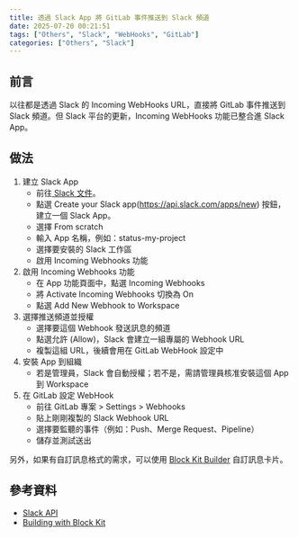 ```yaml
---
title: 透過 Slack App 將 GitLab 事件推送到 Slack 頻道
date: 2025-07-20 00:21:51
tags: ["Others", "Slack", "WebHooks", "GitLab"]
categories: ["Others", "Slack"]
---
```


## 前言

以往都是透過 Slack 的 Incoming WebHooks URL，直接將 GitLab 事件推送到 Slack 頻道。但 Slack 平台的更新，Incoming WebHooks 功能已整合進 Slack App。

## 做法

1. 建立 Slack App
    - 前往[ Slack 文件](https://api.slack.com/messaging/webhooks)。
    - 點選 Create your Slack app(https://api.slack.com/apps/new) 按鈕，建立一個 Slack App。
    - 選擇 From scratch
    - 輸入 App 名稱，例如：status-my-project
    - 選擇要安裝的 Slack 工作區
    - 啟用 Incoming Webhooks 功能
2. 啟用 Incoming Webhooks 功能
    - 在 App 功能頁面中，點選 Incoming Webhooks
    - 將 Activate Incoming Webhooks 切換為 On
    - 點選 Add New Webhook to Workspace
3. 選擇推送頻道並授權
    - 選擇要這個 Webhook 發送訊息的頻道
    - 點選允許 (Allow)，Slack 會建立一組專屬的 Webhook URL
    - 複製這組 URL，後續會用在 GitLab WebHook 設定中
4. 安裝 App 到組織
    - 若是管理員，Slack 會自動授權；若不是，需請管理員核准安裝這個 App 到 Workspace
5. 在 GitLab 設定 WebHook
    - 前往 GitLab 專案 > Settings > Webhooks
    - 貼上剛剛複製的 Slack Webhook URL
    - 選擇要監聽的事件（例如：Push、Merge Request、Pipeline）
    - 儲存並測試送出

另外，如果有自訂訊息格式的需求，可以使用 [Block Kit Builder](https://app.slack.com/block-kit-builder/) 自訂訊息卡片。

## 參考資料

- [Slack API](https://api.slack.com/messaging/webhooks)
- [Building with Block Kit](https://api.slack.com/block-kit/building)
